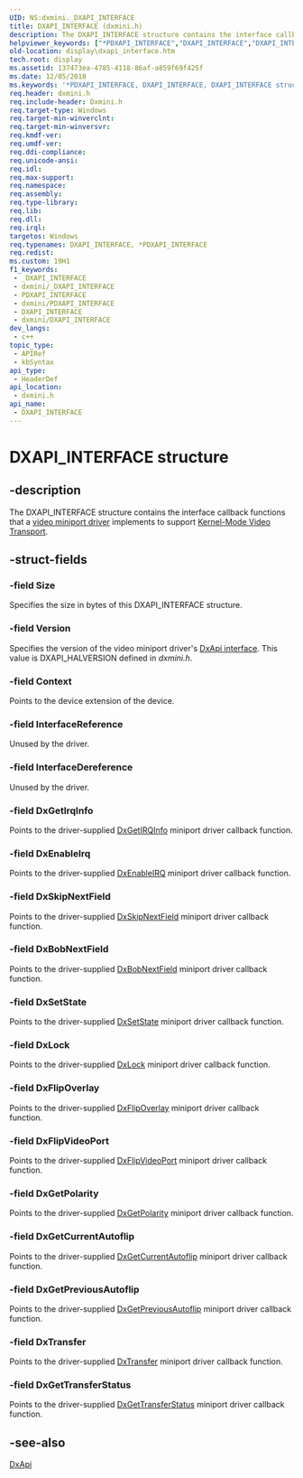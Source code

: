 ```yaml
---
UID: NS:dxmini._DXAPI_INTERFACE
title: DXAPI_INTERFACE (dxmini.h)
description: The DXAPI_INTERFACE structure contains the interface callback functions that a video miniport driver implements to support Kernel-Mode Video Transport.
helpviewer_keywords: ["*PDXAPI_INTERFACE","DXAPI_INTERFACE","DXAPI_INTERFACE structure [Display Devices]","PDXAPI_INTERFACE","PDXAPI_INTERFACE structure pointer [Display Devices]","ddstrcts_99854747-7e4c-4a5a-9252-13f56abdffbc.xml","display.dxapi_interface","dxmini/DXAPI_INTERFACE","dxmini/PDXAPI_INTERFACE"]
old-location: display\dxapi_interface.htm
tech.root: display
ms.assetid: 137473ea-4785-4118-86af-a859f69f425f
ms.date: 12/05/2018
ms.keywords: '*PDXAPI_INTERFACE, DXAPI_INTERFACE, DXAPI_INTERFACE structure [Display Devices], PDXAPI_INTERFACE, PDXAPI_INTERFACE structure pointer [Display Devices], ddstrcts_99854747-7e4c-4a5a-9252-13f56abdffbc.xml, display.dxapi_interface, dxmini/DXAPI_INTERFACE, dxmini/PDXAPI_INTERFACE'
req.header: dxmini.h
req.include-header: Dxmini.h
req.target-type: Windows
req.target-min-winverclnt: 
req.target-min-winversvr: 
req.kmdf-ver: 
req.umdf-ver: 
req.ddi-compliance: 
req.unicode-ansi: 
req.idl: 
req.max-support: 
req.namespace: 
req.assembly: 
req.type-library: 
req.lib: 
req.dll: 
req.irql: 
targetos: Windows
req.typenames: DXAPI_INTERFACE, *PDXAPI_INTERFACE
req.redist: 
ms.custom: 19H1
f1_keywords:
 - _DXAPI_INTERFACE
 - dxmini/_DXAPI_INTERFACE
 - PDXAPI_INTERFACE
 - dxmini/PDXAPI_INTERFACE
 - DXAPI_INTERFACE
 - dxmini/DXAPI_INTERFACE
dev_langs:
 - c++
topic_type:
 - APIRef
 - kbSyntax
api_type:
 - HeaderDef
api_location:
 - dxmini.h
api_name:
 - DXAPI_INTERFACE
---
```


# DXAPI_INTERFACE structure


## -description

The DXAPI_INTERFACE structure contains the interface callback functions that a <a href="https://docs.microsoft.com/windows-hardware/drivers/display/video-miniport-drivers-in-the-windows-2000-display-driver-model">video miniport driver</a> implements to support <a href="https://docs.microsoft.com/windows-hardware/drivers/display/kernel-mode-video-transport">Kernel-Mode Video Transport</a>.

## -struct-fields

### -field Size

Specifies the size in bytes of this DXAPI_INTERFACE structure.

### -field Version

Specifies the version of the video miniport driver's <a href="https://docs.microsoft.com/windows-hardware/drivers/ddi/content/index">DxApi interface</a>. This value is DXAPI_HALVERSION defined in <i>dxmini.h</i>.

### -field Context

Points to the device extension of the device.

### -field InterfaceReference

Unused by the driver.

### -field InterfaceDereference

Unused by the driver.

### -field DxGetIrqInfo

Points to the driver-supplied <a href="https://docs.microsoft.com/windows/desktop/api/dxmini/nc-dxmini-pdx_getirqinfo">DxGetIRQInfo</a> miniport driver callback function.

### -field DxEnableIrq

Points to the driver-supplied <a href="https://docs.microsoft.com/windows/desktop/api/dxmini/nc-dxmini-pdx_enableirq">DxEnableIRQ</a> miniport driver callback function.

### -field DxSkipNextField

Points to the driver-supplied <a href="https://docs.microsoft.com/windows/desktop/api/dxmini/nc-dxmini-pdx_skipnextfield">DxSkipNextField</a> miniport driver callback function.

### -field DxBobNextField

Points to the driver-supplied <a href="https://docs.microsoft.com/windows/desktop/api/dxmini/nc-dxmini-pdx_bobnextfield">DxBobNextField</a> miniport driver callback function.

### -field DxSetState

Points to the driver-supplied <a href="https://docs.microsoft.com/windows/desktop/api/dxmini/nc-dxmini-pdx_setstate">DxSetState</a> miniport driver callback function.

### -field DxLock

Points to the driver-supplied <a href="https://docs.microsoft.com/windows/desktop/api/dxmini/nc-dxmini-pdx_lock">DxLock</a> miniport driver callback function.

### -field DxFlipOverlay

Points to the driver-supplied <a href="https://docs.microsoft.com/windows/desktop/api/dxmini/nc-dxmini-pdx_flipoverlay">DxFlipOverlay</a> miniport driver callback function.

### -field DxFlipVideoPort

Points to the driver-supplied <a href="https://docs.microsoft.com/windows/desktop/api/dxmini/nc-dxmini-pdx_flipvideoport">DxFlipVideoPort</a> miniport driver callback function.

### -field DxGetPolarity

Points to the driver-supplied <a href="https://docs.microsoft.com/windows/desktop/api/dxmini/nc-dxmini-pdx_getpolarity">DxGetPolarity</a> miniport driver callback function.

### -field DxGetCurrentAutoflip

Points to the driver-supplied <a href="https://docs.microsoft.com/windows/desktop/api/dxmini/nc-dxmini-pdx_getcurrentautoflip">DxGetCurrentAutoflip</a> miniport driver callback function.

### -field DxGetPreviousAutoflip

Points to the driver-supplied <a href="https://docs.microsoft.com/windows/desktop/api/dxmini/nc-dxmini-pdx_getpreviousautoflip">DxGetPreviousAutoflip</a> miniport driver callback function.

### -field DxTransfer

Points to the driver-supplied <a href="https://docs.microsoft.com/windows/desktop/api/dxmini/nc-dxmini-pdx_transfer">DxTransfer</a> miniport driver callback function.

### -field DxGetTransferStatus

Points to the driver-supplied <a href="https://docs.microsoft.com/windows/desktop/api/dxmini/nc-dxmini-pdx_gettransferstatus">DxGetTransferStatus</a> miniport driver callback function.

## -see-also

<a href="https://docs.microsoft.com/windows-hardware/drivers/ddi/content/dxapi/nf-dxapi-dxapi">DxApi</a>

